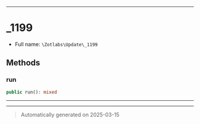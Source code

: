 ***

# _1199





* Full name: `\Zotlabs\Update\_1199`




## Methods


### run



```php
public run(): mixed
```












***


***
> Automatically generated on 2025-03-15

